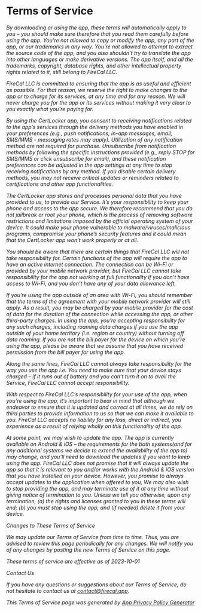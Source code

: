 # Terms of Service

_By downloading or using the app, these terms will automatically apply to you – you should make sure therefore that you read them carefully before using the app. You’re not allowed to copy or modify the app, any part of the app, or our trademarks in any way. You’re not allowed to attempt to extract the source code of the app, and you also shouldn’t try to translate the app into other languages or make derivative versions. The app itself, and all the trademarks, copyright, database rights, and other intellectual property rights related to it, still belong to FireCal LLC._

_FireCal LLC is committed to ensuring that the app is as useful and efficient as possible. For that reason, we reserve the right to make changes to the app or to charge for its services, at any time and for any reason. We will never charge you for the app or its services without making it very clear to you exactly what you’re paying for._

_By using the CertLocker app, you consent to receiving notifications related to the app’s services through the delivery methods you have enabled in your preferences (e.g., push notifications, in-app messages, email, SMS/MMS - messaging rates may apply). Utilization of any notification method are not required for purchase. Unsubscribe from notification methods by following the specific instructions provided (e.g., reply STOP for SMS/MMS or click unsubscribe for email), and these notification preferences can be adjusted in the app settings at any time to stop receiving notifications by any method. If you disable certain delivery methods, you may not receive critical updates or reminders related to certifications and other app functionalities._

_The CertLocker app stores and processes personal data that you have provided to us, to provide our Service. It’s your responsibility to keep your phone and access to the app secure. We therefore recommend that you do not jailbreak or root your phone, which is the process of removing software restrictions and limitations imposed by the official operating system of your device. It could make your phone vulnerable to malware/viruses/malicious programs, compromise your phone’s security features and it could mean that the CertLocker app won’t work properly or at all._

_You should be aware that there are certain things that FireCal LLC will not take responsibility for. Certain functions of the app will require the app to have an active internet connection. The connection can be Wi-Fi or provided by your mobile network provider, but FireCal LLC cannot take responsibility for the app not working at full functionality if you don’t have access to Wi-Fi, and you don’t have any of your data allowance left._

_If you’re using the app outside of an area with Wi-Fi, you should remember that the terms of the agreement with your mobile network provider will still apply. As a result, you may be charged by your mobile provider for the cost of data for the duration of the connection while accessing the app, or other third-party charges. In using the app, you’re accepting responsibility for any such charges, including roaming data charges if you use the app outside of your home territory (i.e. region or country) without turning off data roaming. If you are not the bill payer for the device on which you’re using the app, please be aware that we assume that you have received permission from the bill payer for using the app._

_Along the same lines, FireCal LLC cannot always take responsibility for the way you use the app i.e. You need to make sure that your device stays charged – if it runs out of battery and you can’t turn it on to avail the Service, FireCal LLC cannot accept responsibility._

_With respect to FireCal LLC’s responsibility for your use of the app, when you’re using the app, it’s important to bear in mind that although we endeavor to ensure that it is updated and correct at all times, we do rely on third parties to provide information to us so that we can make it available to you. FireCal LLC accepts no liability for any loss, direct or indirect, you experience as a result of relying wholly on this functionality of the app._

_At some point, we may wish to update the app. The app is currently available on Android & iOS – the requirements for the both systems(and for any additional systems we decide to extend the availability of the app to) may change, and you’ll need to download the updates if you want to keep using the app. FireCal LLC does not promise that it will always update the app so that it is relevant to you and/or works with the Android & iOS version that you have installed on your device. However, you promise to always accept updates to the application when offered to you, We may also wish to stop providing the app, and may terminate use of it at any time without giving notice of termination to you. Unless we tell you otherwise, upon any termination, (a) the rights and licenses granted to you in these terms will end; (b) you must stop using the app, and (if needed) delete it from your device._

_Changes to These Terms of Service_

_We may update our Terms of Service from time to time. Thus, you are advised to review this page periodically for any changes. We will notify you of any changes by posting the new Terms of Service on this page._

_These terms of service are effective as of 2023-10-01_

_Contact Us_

_If you have any questions or suggestions about our Terms of Service, do not hesitate to contact us at contact@firecal.app._

_This Terms of Service page was generated by_ [_App Privacy Policy Generator_](https://app-privacy-policy-generator.nisrulz.com/)
